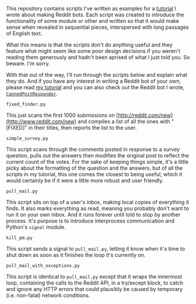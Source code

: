 This repository contains scripts I've written as examples for a [tutorial](http://www.nonbird.com/rbb_article/redditbottutorial.html) I wrote about making Reddit bots.  Each script was created to introduce the functionality of some module or other and written so that it would make sense when revealed in sequential pieces, interspersed with long passages of English text.

What this means is that the scripts don't do anything useful and they feature what might seem like some poor design decisions if you weren't reading them generously and hadn't been aprised of what I just told you.  So beware.  I'm sorry.

With that out of the way, I'll run through the scripts below and explain what they do.  And if you have any interest in writing a Reddit bot of your own, please read [my tutorial](http://www.nonbird.com/rbb_article/redditbottutorial.html) and you can also check out the Reddit bot I wrote, [`CannedPostResponder`](https://github.com/getchar/cannedpostresponder).

`fixed_finder.py`

This just scans the first 1000 submissions on [http://reddit.com/new](http://www.reddit.com/new) and compiles a list of all the ones with "[FIXED]" in their titles, then reports the list to the user.

`simple_survey.py`

This script scans through the comments posted in response to a survey question, pulls out the answers then modifies the original post to reflect the current count of the votes.  For the sake of keeping things simple, it's a little picky about the formatting of the question and the answers, but of all the scripts in my tutorial, this one comes the closest to being useful, which it would certainly be if it were a little more robust and user friendly.

`pull_mail.py`

This script sits on top of a user's inbox, making local copies of everything it finds.  It also marks everything as read, meaning you probably don't want to run it on your own inbox.  And it runs forever until told to stop by another process.  It's purpose is to introduce interprocess communication and Python's `signal` module.

`kill_pm.py`

This script sends a signal to `pull_mail.py`, letting it know when it's time to shut down as soon as it finishes the loop it's currently on.  

`pull_mail_with_exceptions.py`

This script is identical to `pull_mail.py` except that it wraps the innermost loop, containing the calls to the Reddit API, in a try/except block, to catch and ignore any HTTP errors that could plausibly be caused by temporary (i.e. non-fatal) network conditions.